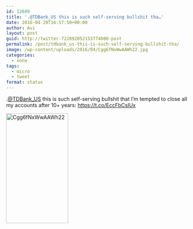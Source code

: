 ```yaml
---
id: 12689
title: '.@TDBank_US this is such self-serving bullshit tha…'
date: 2016-04-20T16:57:50+00:00
author: Avi
layout: post
guid: http://twitter-722892052153774080-post
permalink: /post/tdbank_us-this-is-such-self-serving-bullshit-tha/
image: /wp-content/uploads/2016/04/Cgg6fNxWwAAWh22.jpg
categories:
  - none
tags:
  - micro
  - tweet
format: status
---
```

.[@TDBank_US](http://twitter.com/TDBank_US) this is such self-serving bullshit that I’m tempted to close all my accounts after 10+ years: https://t.co/EccFbCsIUx

<img width="169" height="300" src="http://aviflax.com/wp-content/uploads/2016/04/Cgg6fNxWwAAWh22-169x300.jpg" class="attachment-medium size-medium" alt="Cgg6fNxWwAAWh22" />